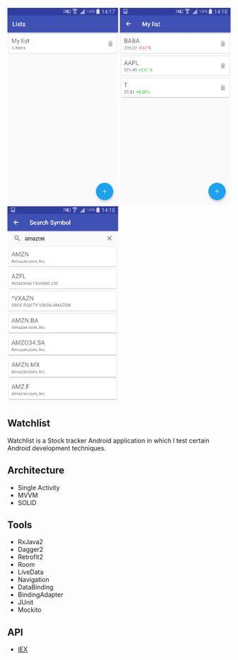 ![Alt text](/screenshots/sc-resized-1.png?raw=true) ![Alt text](/screenshots/sc-resized-2.png?raw=true) ![Alt text](/screenshots/sc-resized-3.png?raw=true)

## Watchlist

Watchlist is a Stock tracker Android application in which I test certain Android development techniques.

## Architecture

- Single Activity
- MVVM
- SOLID

## Tools

- RxJava2
- Dagger2
- Retrofit2
- Room
- LiveData
- Navigation
- DataBinding
- BindingAdapter
- JUnit
- Mockito

## API

- [IEX](https://iextrading.com/developer/docs/)
